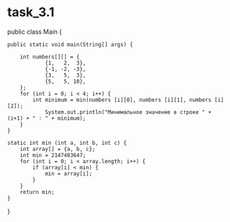 # task_3.1

public class Main {

    public static void main(String[] args) {

        int numbers[][] = {
                {1,   2,  3},
                {-1, -2, -3},
                {3,   5,  3},
                {5,   5, 10},
        };
        for (int i = 0; i < 4; i++) {
            int minimum = min(numbers [i][0], numbers [i][1], numbers [i][2]);
                System.out.println("Минимальное значение в строке " + (i+1) + " : " + minimum);
        }
    }

    static int min (int a, int b, int c) {
        int array[] = {a, b, c};
        int min = 2147483647;
        for (int i = 0; i < array.length; i++) {
            if (array[i] < min) {
                min = array[i];
            }
        }
        return min;
    }
}
